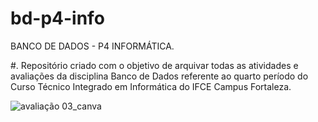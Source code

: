 # bd-p4-info
BANCO DE DADOS - P4 INFORMÁTICA.

#. Repositório criado com o objetivo de arquivar todas as atividades e avaliações da disciplina Banco de Dados referente ao quarto período do Curso Técnico Integrado em Informática do IFCE Campus Fortaleza. 

![avaliação 03_canva](https://github.com/vitoriadz/BD-P4-Info/assets/96701270/b9d40a60-3f72-48c7-a91f-043b1a6db43f)
